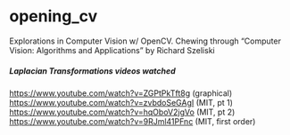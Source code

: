 # opening_cv
Explorations in Computer Vision w/ OpenCV. Chewing through “Computer Vision: Algorithms and Applications” by Richard Szeliski

##### Laplacian Transformations videos watched
https://www.youtube.com/watch?v=ZGPtPkTft8g (graphical)
https://www.youtube.com/watch?v=zvbdoSeGAgI (MIT, pt 1)
https://www.youtube.com/watch?v=hqOboV2jgVo (MIT, pt 2)
https://www.youtube.com/watch?v=9RJml41PFnc (MIT, first order)
